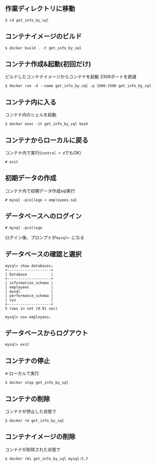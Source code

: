 ## 作業ディレクトリに移動
```
$ cd get_info_by_sql
```

## コンテナイメージのビルド
```
$ docker build . -t get_info_by_sql
```

## コンテナ作成&起動(初回だけ)
ビルドしたコンテナイメージからコンテナを起動
3306ポートを疏通
```
$ docker run -d --name get_info_by_sql -p 3306:3306 get_info_by_sql
```

## コンテナ内に入る
コンテナ内のシェルを起動
```
$ docker exec -it get_info_by_sql bash

```

## コンテナからローカルに戻る
コンテナ内で実行(`control + d`でもOK)
```
# exit
```

## 初期データの作成
コンテナ内で初期データ作成sql実行
```
# mysql -pcollege < employees.sql
```

## データベースへのログイン
```
# mysql -pcollege
```
ログイン後、プロンプトが`mysql> `になる

## データベースの確認と選択
```
mysql> show databases;
+--------------------+
| Database           |
+--------------------+
| information_schema |
| employees          |
| mysql              |
| performance_schema |
| sys                |
+--------------------+
5 rows in set (0.01 sec)

mysql> use employees;
```

## データベースからログアウト
```
mysql> exit
```

## コンテナの停止
※ ローカルで実行
```
$ docker stop get_info_by_sql
```

## コンテナの削除
コンテナが停止した状態で
```
$ docker rm get_info_by_sql
```

## コンテナイメージの削除
コンテナが削除された状態で
```
$ docker rmi get_info_by_sql mysql:5.7
```
